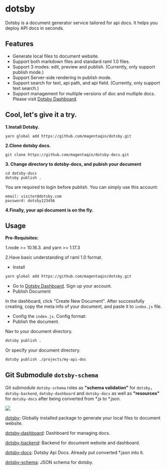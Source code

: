 # dotsby
Dotsby is a document generator service tailored for api docs. It helps you deploy API docs in seconds.



## Features

* Generate local files to document website. 
* Support both markdown files and standard raml 1.0 files.
* Support 3 modes: edit, preview and publish. (Currently, only support publish mode.)
* Support Server-side rendering  in publish mode.
* Support search for text, api path, and api field. (Currently, only support text search.)
* Support management for multiple versions of doc and multiple docs. Please visit  [Dotsby Dashboard](http://dotsby.cn).



## Cool, let's give it a try.

**1.Install Dotsby.**

```
yarn global add https://github.com/magentaqin/dotsby.git
```

**2.Clone dotsby docs.**

```
git clone https://github.com/magentaqin/dotsby-docs.git
```

**3. Change directory to dotsby-docs, and pubish your document**

```
cd dotsby-docs
dotsby publish .
```

You are required to login before publish. You can simply use this account:

```
email: visitor@dotsby.com
password: dotsby123456
```

**4.Finally, your api document is on the fly.**



## Usage

**Pre-Requisites:**

1.node >= 10.16.3. and yarn >= 1.17.3

2.Have basic understanding of raml 1.0 format.

* Install

```bash
yarn global add https://github.com/magentaqin/dotsby.git
```

* Go to [Dotsby Dashboard](http://dotsby.cn).  Sign up your account.
* Publish Document

In the dashboard, click "Create New Document". After successfully creating, copy the meta info of your document, and paste it to `index.js` file.

* Config the `index.js`. Config format: 
* Publish the document.

Nav to your document directory.

```bash
dotsby publish .
```
Or specify your document directory.
```
dotsby publish ./projects/my-api-doc
```



## Git Submodule `dotsby-schema`

Git submodule `dotsby-schema` roles as **"schema validation"** for `dotsby`，`dotsby-backend`, `dotsby-dashboard` and `dotsby-docs`  as well as **"resources"** for `dotsby-docs` after being converted from *.js to *.json.

![](http://q74un8tss.bkt.clouddn.com/dotby-schema.png?e=1584107576&token=SwFpkVwcb0BP3vDWeUXWoI9U8uyccsIiEx7Yv3G0:alpW1tXDjsHqKw4WfKQP-KA8_NQ=)

[dotsby](https://github.com/magentaqin/dotsby): Globally installed package to generate your local files to document website.

[dotsby-dashboard](https://github.com/magentaqin/dotsby-dashboard): Dashboard for managing docs.

[dotsby-backend](https://github.com/magentaqin/dotsby-backend): Backend for document website and dashboard.

[dotsby-docs](https://github.com/magentaqin/dotsby-docs): Dotsby Api Docs. Already put converted *.json into it.

[dotsby-schema](https://github.com/magentaqin/dotsby-schema):  JSON schema for dotsby.